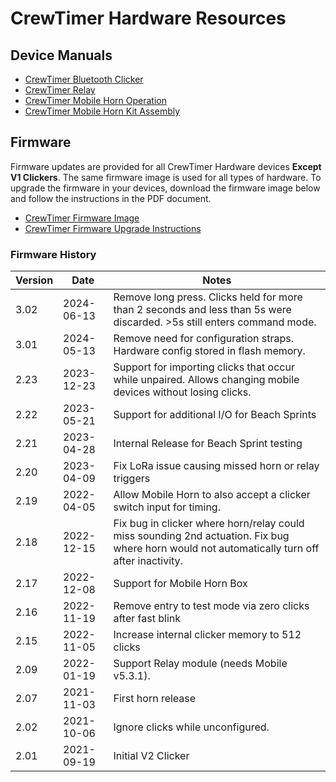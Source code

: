 
# CrewTimer Hardware Resources

## Device Manuals

* [CrewTimer Bluetooth Clicker](https://storage.googleapis.com/resources.crewtimer.com/docs/CrewTimer%20Bluetooth%20Clicker.pdf)
* [CrewTimer Relay](https://storage.googleapis.com/resources.crewtimer.com/docs/CrewTimer%20Relay.pdf)
* [CrewTimer Mobile Horn Operation](https://storage.googleapis.com/resources.crewtimer.com/docs/CrewTimer%20Mobile%20Horn.pdf)
* [CrewTimer Mobile Horn Kit Assembly](https://storage.googleapis.com/resources.crewtimer.com/docs/CrewTimerMobileHornKit.pdf)

## Firmware

Firmware updates are provided for all CrewTimer Hardware devices **Except V1 Clickers**.  The same firmware image is used for all types of hardware.  To upgrade the firmware in your devices, download the firmware image below and follow the instructions in the PDF document.

* [CrewTimer Firmware Image](https://storage.googleapis.com/resources.crewtimer.com/firmware/crewtimer-3.02.uf2)
* [CrewTimer Firmware Upgrade Instructions](../general/FirmwareUpgrade.md)

### Firmware History

| Version | Date       | Notes                                                                                                                                        |
| ------- | ---------- | -------------------------------------------------------------------------------------------------------------------------------------------- |
| 3.02    | 2024-06-13 | Remove long press.  Clicks held for more than 2 seconds and less than 5s were discarded.  >5s still enters command mode.                     |
| 3.01    | 2024-05-13 | Remove need for configuration straps.  Hardware config stored in flash memory.                                                               |
| 2.23    | 2023-12-23 | Support for importing clicks that occur while unpaired.  Allows changing mobile devices without losing clicks.                               |
| 2.22    | 2023-05-21 | Support for additional I/O for Beach Sprints                                                                                                 |
| 2.21    | 2023-04-28 | Internal Release for Beach Sprint testing                                                                                                    |
| 2.20    | 2023-04-09 | Fix LoRa issue causing missed horn or relay triggers                                                                                         |
| 2.19    | 2022-04-05 | Allow Mobile Horn to also accept a clicker switch input for timing.                                                                          |
| 2.18    | 2022-12-15 | Fix bug in clicker where horn/relay could miss sounding 2nd actuation. Fix bug where horn would not automatically turn off after inactivity. |
| 2.17    | 2022-12-08 | Support for Mobile Horn Box                                                                                                                  |
| 2.16    | 2022-11-19 | Remove entry to test mode via zero clicks after fast blink                                                                                   |
| 2.15    | 2022-11-05 | Increase internal clicker memory to 512 clicks                                                                                               |
| 2.09    | 2022-01-19 | Support Relay module (needs Mobile v5.3.1).                                                                                                  |
| 2.07    | 2021-11-03 | First horn release                                                                                                                           |
| 2.02    | 2021-10-06 | Ignore clicks while unconfigured.                                                                                                            |
| 2.01    | 2021-09-19 | Initial V2 Clicker                                                                                                                           |
